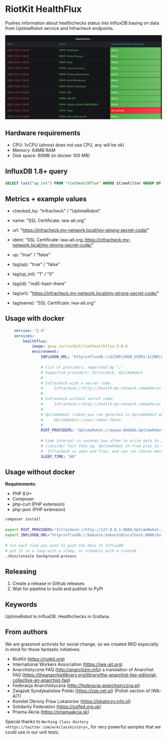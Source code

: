 RiotKit HealthFlux
==================

Pushes information about healthchecks status into InfluxDB basing on data from UptimeRobot service and Infracheck endpoints.

![.github/img.png](.github/img.png)

Hardware requirements
---------------------

- CPU: 1vCPU (almost does not use CPU, any will be ok)
- Memory: 64MB RAM
- Disk space: 60MB (in docker 100 MB)

InfluxDB 1.8+ query
-------------------

```sql
SELECT last("up_int") FROM "riothealthflux" WHERE $timeFilter GROUP BY "name" 
```

Metrics + example values
------------------------

- checked_by: "Infracheck" / "UptimeRobot"
- name: "SSL Certificate: iwa-ait.org"
- url: "https://infracheck.my-network.local/my-strong-secret-code/"
- ident: "SSL Certificate: iwa-ait.org_https://infracheck.my-network.local/my-strong-secret-code/"
- up: "true" / "false"

- tag(up): "true" / "false"
- tag(up_int): "1" / "0"
- tag(id): "md5-hash-there"
- tag(url): "https://infracheck.my-network.local/my-strong-secret-code/"
- tag(name): "SSL Certificate: iwa-ait.org"

Usage with docker
-----------------

```yaml
    version: "2.4"
    services:
        healthflux:
            image: quay.io/riotkit/riothealthflux:3.0.0
            environment:
                INFLUXDB_URL: "http+influxdb://${INFLUXDB_USER}:${INFLUXDB_USER_PASSWORD}@influxdb:8086/${STATS_DB_NAME}"
                
                # list of providers, separated by ";"
                # Supported providers: Infracheck, UptimeRobot
                # 
                # Infracheck with a secret code:
                #     Infracheck://http://health.my-network.somewhere/infracheck-secret-code-there
                # 
                # Infracheck without secret code:
                #     Infracheck://http://health.my-network.somewhere/
                #
                # UptimeRobot (token you can generate in UptimeRobot web user interface in dashboard settings):
                #     UptimeRobot://your-token-there
                #
                RIOT_PROVIDERS: "UptimeRobot://aaaaa-bbbbbb;UptimeRobot://xxxx-yyyyyy;Infracheck://cccccc-ddddddd"
                
                # time interval in seconds how often to write data to InfluxDB
                # (consider fact that eg. UptimeRobot in free plan is running checks every 5 minutes. 
                #  Infracheck is open and free, and can run checks more often as you wish)
                SLEEP_TIME: "60"
```

Usage without docker
--------------------

**Requirements:**
- PHP 8.0+
- Composer
- php-curl (PHP extension)
- php-json (PHP extension)

```bash
composer install

export RIOT_PROVIDERS="Infracheck://http://127.0.0.1:8000;UptimeRobot://..." 
export INFLUXDB_URL="http+influxdb://bakunin:bakunin@localhost:8086/hulajpole"

# run each time you want to push the data to InfluxDB
# put it in a loop with a sleep, or schedule with a crontab
./bin/console background-process
```

Releasing
---------

1. Create a release in Github releases
2. Wait for pipeline to build and publish to PyPI

Keywords
--------

UptimeRobot to InfluxDB. Healthchecks in Grafana.

From authors
------------

We are grassroot activists for social change, so we created RKD especially in mind for those fantastic initiatives:

- RiotKit (https://riotkit.org)
- International Workers Association (https://iwa-ait.org)
- Anarchistyczne FAQ (http://anarchizm.info) a translation of Anarchist FAQ (https://theanarchistlibrary.org/library/the-anarchist-faq-editorial-collective-an-anarchist-faq)
- Federacja Anarchistyczna (http://federacja-anarchistyczna.pl)
- Związek Syndykalistów Polski (https://zsp.net.pl) (Polish section of IWA-AIT)
- Komitet Obrony Praw Lokatorów (https://lokatorzy.info.pl)
- Solidarity Federation (https://solfed.org.uk)
- Priama Akcia (https://priamaakcia.sk)

Special thanks to `Working Class History <https://twitter.com/wrkclasshistory>`_ for very powerful samples that we could use in our unit tests.